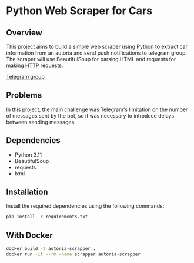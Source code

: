 # Python Web Scraper for Cars

## Overview
This project aims to build a simple web scraper using Python to extract car information from an autoria and send push notifications to telegram group. The scraper will use BeautifulSoup for parsing HTML and requests for making HTTP requests.


[Telegram group](https://t.me/+GOtqkkBEyMI1MzQy)

## Problems
In this project, the main challenge was Telegram's limitation on the number of messages sent by the bot, so it was necessary to introduce delays between sending messages.

## Dependencies
- Python 3.11
- BeautifulSoup
- requests
- lxml

## Installation
Install the required dependencies using the following commands:

```bash
pip install -r requirements.txt
```

## With Docker
```bash
docker build -t autoria-scrapper .
docker run -it --rm -name scrapper autoria-scrapper
```
